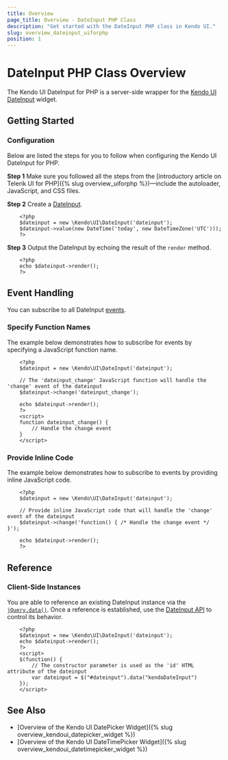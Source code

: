 ```yaml
---
title: Overview
page_title: Overview - DateInput PHP Class
description: "Get started with the DateInput PHP class in Kendo UI."
slug: overview_dateinput_uiforphp
position: 1
---
```


# DateInput PHP Class Overview

The Kendo UI DateInput for PHP is a server-side wrapper for the [Kendo UI DateInput](/api/javascript/ui/dateinput) widget.

## Getting Started

### Configuration

Below are listed the steps for you to follow when configuring the Kendo UI DateInput for PHP.

**Step 1** Make sure you followed all the steps from the [introductory article on Telerik UI for PHP]({% slug overview_uiforphp %})&mdash;include the autoloader, JavaScript, and CSS files.

**Step 2** Create a [DateInput](/api/javascript/ui/dateinput).



        <?php
        $dateinput = new \Kendo\UI\DateInput('dateinput');
        $dateinput->value(new DateTime('today', new DateTimeZone('UTC')));
        ?>

**Step 3** Output the DateInput by echoing the result of the `render` method.



        <?php
        echo $dateinput->render();
        ?>

## Event Handling

You can subscribe to all DateInput [events](/api/javascript/ui/dateinput#events).

### Specify Function Names

The example below demonstrates how to subscribe for events by specifying a JavaScript function name.



        <?php
        $dateinput = new \Kendo\UI\DateInput('dateinput');

        // The 'dateinput_change' JavaScript function will handle the 'change' event of the dateinput
        $dateinput->change('dateinput_change');

        echo $dateinput->render();
        ?>
        <script>
        function dateinput_change() {
            // Handle the change event
        }
        </script>

### Provide Inline Code

The example below demonstrates how to subscribe to events by providing inline JavaScript code.



        <?php
        $dateinput = new \Kendo\UI\DateInput('dateinput');

        // Provide inline JavaScript code that will handle the 'change' event of the dateinput
        $dateinput->change('function() { /* Handle the change event */ }');

        echo $dateinput->render();
        ?>

<!--*-->
## Reference

### Client-Side Instances

You are able to reference an existing DateInput instance via the [`jQuery.data()`](https://api.jquery.com/jQuery.data/). Once a reference is established, use the [DateInput API](/api/javascript/ui/dateinput#methods) to control its behavior.



        <?php
        $dateinput = new \Kendo\UI\DateInput('dateinput');
        echo $dateinput->render();
        ?>
        <script>
        $(function() {
            // The constructor parameter is used as the 'id' HTML attribute of the dateinput
            var dateinput = $("#dateinput").data("kendoDateInput")
        });
        </script>

## See Also

* [Overview of the Kendo UI DatePicker Widget]({% slug overview_kendoui_datepicker_widget %})
* [Overview of the Kendo UI DateTimePicker Widget]({% slug overview_kendoui_datetimepicker_widget %})
